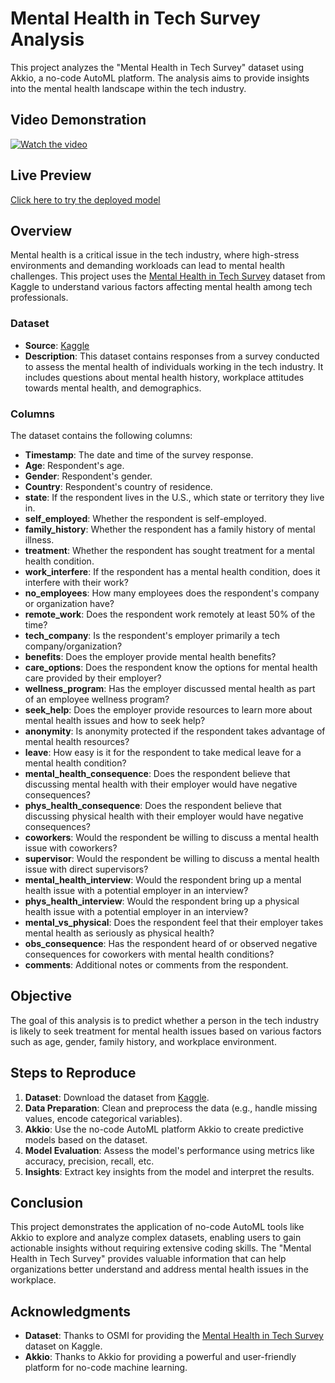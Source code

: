 
# Mental Health in Tech Survey Analysis

This project analyzes the "Mental Health in Tech Survey" dataset using Akkio, a no-code AutoML platform. The analysis aims to provide insights into the mental health landscape within the tech industry.


## Video Demonstration
[![Watch the video](https://img.youtube.com/vi/YOUR_VIDEO_ID/maxresdefault.jpg)](https://www.youtube.com/watch?v=YOUR_VIDEO_ID)

## Live Preview
[Click here to try the deployed model](https://app.akkio.com/deployments/4fd2a571-6cfd-46ed-ab75-cb40fa2446db)

## Overview

Mental health is a critical issue in the tech industry, where high-stress environments and demanding workloads can lead to mental health challenges. This project uses the [Mental Health in Tech Survey](https://www.kaggle.com/datasets/osmi/mental-health-in-tech-survey) dataset from Kaggle to understand various factors affecting mental health among tech professionals.

### Dataset

- **Source**: [Kaggle](https://www.kaggle.com/datasets/osmi/mental-health-in-tech-survey)
- **Description**: This dataset contains responses from a survey conducted to assess the mental health of individuals working in the tech industry. It includes questions about mental health history, workplace attitudes towards mental health, and demographics.
  
### Columns

The dataset contains the following columns:

- **Timestamp**: The date and time of the survey response.
- **Age**: Respondent's age.
- **Gender**: Respondent's gender.
- **Country**: Respondent's country of residence.
- **state**: If the respondent lives in the U.S., which state or territory they live in.
- **self_employed**: Whether the respondent is self-employed.
- **family_history**: Whether the respondent has a family history of mental illness.
- **treatment**: Whether the respondent has sought treatment for a mental health condition.
- **work_interfere**: If the respondent has a mental health condition, does it interfere with their work?
- **no_employees**: How many employees does the respondent's company or organization have?
- **remote_work**: Does the respondent work remotely at least 50% of the time?
- **tech_company**: Is the respondent's employer primarily a tech company/organization?
- **benefits**: Does the employer provide mental health benefits?
- **care_options**: Does the respondent know the options for mental health care provided by their employer?
- **wellness_program**: Has the employer discussed mental health as part of an employee wellness program?
- **seek_help**: Does the employer provide resources to learn more about mental health issues and how to seek help?
- **anonymity**: Is anonymity protected if the respondent takes advantage of mental health resources?
- **leave**: How easy is it for the respondent to take medical leave for a mental health condition?
- **mental_health_consequence**: Does the respondent believe that discussing mental health with their employer would have negative consequences?
- **phys_health_consequence**: Does the respondent believe that discussing physical health with their employer would have negative consequences?
- **coworkers**: Would the respondent be willing to discuss a mental health issue with coworkers?
- **supervisor**: Would the respondent be willing to discuss a mental health issue with direct supervisors?
- **mental_health_interview**: Would the respondent bring up a mental health issue with a potential employer in an interview?
- **phys_health_interview**: Would the respondent bring up a physical health issue with a potential employer in an interview?
- **mental_vs_physical**: Does the respondent feel that their employer takes mental health as seriously as physical health?
- **obs_consequence**: Has the respondent heard of or observed negative consequences for coworkers with mental health conditions?
- **comments**: Additional notes or comments from the respondent.

## Objective

The goal of this analysis is to predict whether a person in the tech industry is likely to seek treatment for mental health issues based on various factors such as age, gender, family history, and workplace environment.

## Steps to Reproduce

1. **Dataset**: Download the dataset from [Kaggle](https://www.kaggle.com/datasets/osmi/mental-health-in-tech-survey).
2. **Data Preparation**: Clean and preprocess the data (e.g., handle missing values, encode categorical variables).
3. **Akkio**: Use the no-code AutoML platform Akkio to create predictive models based on the dataset.
4. **Model Evaluation**: Assess the model's performance using metrics like accuracy, precision, recall, etc.
5. **Insights**: Extract key insights from the model and interpret the results.


## Conclusion

This project demonstrates the application of no-code AutoML tools like Akkio to explore and analyze complex datasets, enabling users to gain actionable insights without requiring extensive coding skills. The "Mental Health in Tech Survey" provides valuable information that can help organizations better understand and address mental health issues in the workplace.

## Acknowledgments

- **Dataset**: Thanks to OSMI for providing the [Mental Health in Tech Survey](https://www.kaggle.com/datasets/osmi/mental-health-in-tech-survey) dataset on Kaggle.
- **Akkio**: Thanks to Akkio for providing a powerful and user-friendly platform for no-code machine learning.
